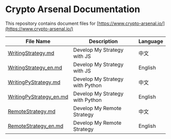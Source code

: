 # Crypto Arsenal Documentation

This repository contains document files for [https://www.crypto-arsenal.io/](https://www.crypto-arsenal.io/)

| File Name  | Description | Language |
| ---------- | ----------- | -------- |
| [WritingStrategy.md](WritingStrategy.md) | Develop My Strategy with JS | 中文 |
| [WritingStrategy_en.md](WritingStrategy_en.md) | Develop My Strategy with JS | English |
| [WritingPyStrategy.md](WritingPyStrategy.md) | Develop My Strategy with Python | 中文 |
| [WritingPyStrategy_en.md](WritingPyStrategy_en.md) | Develop My Strategy with Python | English |
| [RemoteStrategy.md](RemoteStrategy.md) | Develop My Remote Strategy | 中文 |
| [RemoteStrategy_en.md](RemoteStrategy_en.md) | Develop My Remote Strategy | English |
